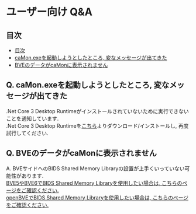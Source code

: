 # ユーザー向け Q&A

## 目次
- [目次](#目次)
- [caMon.exeを起動しようとしたところ, 変なメッセージが出てきた](#q-camonexeを起動しようとしたところ-変なメッセージが出てきた)
- [BVEのデータがcaMonに表示されません](#q-bveのデータがcamonに表示されません)

## Q. caMon.exeを起動しようとしたところ, 変なメッセージが出てきた
.Net Core 3 Desktop Runtimeがインストールされていないために実行できないことを通知しています.  
.Net Core 3 Desktop Runtimeを[こちら](https://dotnet.microsoft.com/download/dotnet-core/current/runtime)よりダウンロード/インストールし, 再度試行してください.

## Q. BVEのデータがcaMonに表示されません
A. BVEサイドへのBIDS Shared Memory Libraryの設置が上手くいっていない可能性があります.  
[BVE5やBVE6でBIDS Shared Memory Libraryを使用したい場合は, こちらのページをご確認ください.](https://github.com/TetsuOtter/BIDSSMemLib/wiki/bve5)  
[openBVEでBIDS Shared Memory Libraryを使用したい場合は, こちらのページをご確認ください.](https://github.com/TetsuOtter/BIDSSMemLib/wiki/obve)


